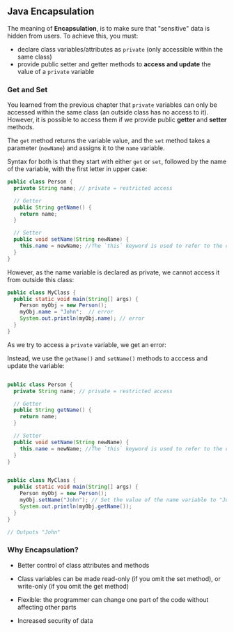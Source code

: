 ## Java Encapsulation

The meaning of **Encapsulation**, is to make sure that "sensitive" data is hidden from users. To achieve this, you must:

- declare class variables/attributes as `private` (only accessible within the same class)
- provide public setter and getter methods to **access and update** the value of a `private` variable

### Get and Set

You learned from the previous chapter that `private` variables can only be accessed within the same class (an outside class has no access to it). However, it is possible to access them if we provide public **getter** and **setter** methods.

The `get` method returns the variable value, and the `set` method takes a parameter (`newName`) and assigns it to the `name` variable.

Syntax for both is that they start with either `get` or `set`, followed by the name of the variable, with the first letter in upper case:

```java
public class Person {
  private String name; // private = restricted access

  // Getter
  public String getName() {
    return name;
  }

  // Setter
  public void setName(String newName) {
    this.name = newName; //The `this` keyword is used to refer to the current object
  }
}
```

However, as the name variable is declared as private, we cannot access it from outside this class:

```java
public class MyClass {
  public static void main(String[] args) {
    Person myObj = new Person();
    myObj.name = "John";  // error
    System.out.println(myObj.name); // error  
  }
}
```

As we try to access a `private` variable, we get an error:

Instead, we use the `getName()` and `setName()` methods to acccess and update the variable:

```java

public class Person {
  private String name; // private = restricted access

  // Getter
  public String getName() {
    return name;
  }

  // Setter
  public void setName(String newName) {
    this.name = newName; //The `this` keyword is used to refer to the current object
  }
}


public class MyClass {
  public static void main(String[] args) {
    Person myObj = new Person();
    myObj.setName("John"); // Set the value of the name variable to "John"
    System.out.println(myObj.getName());
  }
}

// Outputs "John"
```


### Why Encapsulation?

- Better control of class attributes and methods

- Class variables can be made read-only (if you omit the set method), or write-only (if you omit the get method)

- Flexible: the programmer can change one part of the code without affecting other parts

- Increased security of data
